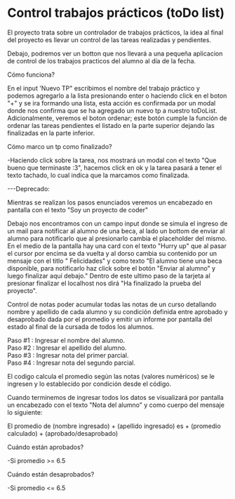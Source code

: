 # Control trabajos prácticos (toDo list)

El proyecto trata sobre un controlador de trabajos prácticos, la idea al final del proyecto es llevar un control de las tareas realizadas y pendientes.



Debajo, podremos ver un botton que nos llevará a una pequeña aplicacion de control de los trabajos practicos del alumno al día de la fecha.

Cómo funciona?

En el input 'Nuevo TP" escribimos el nombre del trabajo práctico y podemos agregarlo a la lista presionando enter o haciendo click en el boton "+" y se ira formando una lista, esta acción es confirmada por un modal donde nos confirma que se ha agregado un nuevo tp a nuestro toDoList. Adicionalmente, veremos el boton ordenar; este botón cumple la función de ordenar las tareas pendientes el listado en la parte superior dejando las finalizadas en la parte inferior. 

Cómo marco un tp como finalizado?

-Haciendo click sobre la tarea, nos mostrará un modal con el texto "Que bueno que terminaste :3", hacemos click en ok y la tarea pasará a tener el texto tachado, lo cual indica que la marcamos como finalizada.

---Deprecado:

Mientras se realizan los pasos enunciados veremos un encabezado en pantalla con el texto "Soy un proyecto de coder"

Debajo nos encontramos con un campo input donde se simula el ingreso de un mail para notificar al alumno de una beca, al lado un bottom de enviar al alumno para notificarlo que al presionarlo cambia el placeholder del mismo.
En el medio de la pantalla hay una card con el texto "Hurry up" que al pasar el cursor por encima se da vuelta y al dorso cambia su contenido por un mensaje con el titlo " Felicidades" y como texto "El alumno tiene una beca disponible, para notificarlo haz click sobre el botón "Enviar al alumno" y luego finalizar aquí debajo."
Dentro de este ultimo paso de la tarjeta al presionar finalizar el localhost nos dirá "Ha finalizado la prueba del proyecto".

Control de notas 
poder acumular todas las notas de un curso detallando nombre y apellido de cada alumno y su condición definida entre aprobado y desaprobado dada por el promedio y emitir un informe por pantalla del estado al final de la cursada de todos los alumnos.

Paso #1 : Ingresar el nombre del alumno.  
Paso #2 : Ingresar el apellido del alumno.  
Paso #3 : Ingresar nota del primer parcial.  
Paso #4 : Ingresar nota del segundo parcial.  

El codigo calcula el promedio según las notas (valores numéricos) se le ingresen y lo establecido por condición desde el código.


Cuando terminemos de ingresar todos los datos se visualizará por pantalla un encabezado con el texto "Nota del alumno" y como cuerpo del mensaje lo siguiente:

El promedio de (nombre ingresado) + (apellido ingresado) es + (promedio calculado) + (aprobado/desaprobado)

Cuándo están aprobados?

-Si promedio >= 6.5

Cuándo están desaprobados?

-Si promedio <= 6.5
